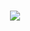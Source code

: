 <h1 align="center">
    <img src="https://readme-typing-svg.herokuapp.com/?font=Righteous&size=35&color=7B68EE&center=true&vCenter=true&width=700&height=100&duration=4000&lines=Hello+Everyone+👋;I+hope+this+content+is+useful+to+you+❤;" />
</h1>
